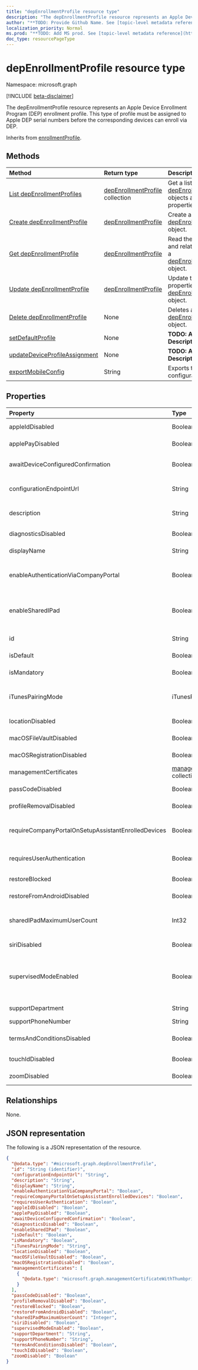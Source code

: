 ```yaml
---
title: "depEnrollmentProfile resource type"
description: "The depEnrollmentProfile resource represents an Apple Device Enrollment Program (DEP) enrollment profile. This type of profile must be assigned to Apple DEP serial numbers before the corresponding devices can enroll via DEP."
author: "**TODO: Provide Github Name. See [topic-level metadata reference](https://msgo.azurewebsites.net/add/document/guidelines/metadata.html#topic-level-metadata)**"
localization_priority: Normal
ms.prod: "**TODO: Add MS prod. See [topic-level metadata reference](https://msgo.azurewebsites.net/add/document/guidelines/metadata.html#topic-level-metadata)**"
doc_type: resourcePageType
---
```


# depEnrollmentProfile resource type

Namespace: microsoft.graph

[!INCLUDE [beta-disclaimer](../../includes/beta-disclaimer.md)]

The depEnrollmentProfile resource represents an Apple Device Enrollment Program (DEP) enrollment profile. This type of profile must be assigned to Apple DEP serial numbers before the corresponding devices can enroll via DEP.


Inherits from [enrollmentProfile](../resources/enrollmentprofile.md).

## Methods
|Method|Return type|Description|
|:---|:---|:---|
|[List depEnrollmentProfiles](../api/depenrollmentprofile-list.md)|[depEnrollmentProfile](../resources/depenrollmentprofile.md) collection|Get a list of the [depEnrollmentProfile](../resources/depenrollmentprofile.md) objects and their properties.|
|[Create depEnrollmentProfile](../api/depenrollmentprofile-create.md)|[depEnrollmentProfile](../resources/depenrollmentprofile.md)|Create a new [depEnrollmentProfile](../resources/depenrollmentprofile.md) object.|
|[Get depEnrollmentProfile](../api/depenrollmentprofile-get.md)|[depEnrollmentProfile](../resources/depenrollmentprofile.md)|Read the properties and relationships of a [depEnrollmentProfile](../resources/depenrollmentprofile.md) object.|
|[Update depEnrollmentProfile](../api/depenrollmentprofile-update.md)|[depEnrollmentProfile](../resources/depenrollmentprofile.md)|Update the properties of a [depEnrollmentProfile](../resources/depenrollmentprofile.md) object.|
|[Delete depEnrollmentProfile](../api/depenrollmentprofile-delete.md)|None|Deletes a [depEnrollmentProfile](../resources/depenrollmentprofile.md) object.|
|[setDefaultProfile](../api/depenrollmentprofile-setdefaultprofile.md)|None|**TODO: Add Description**|
|[updateDeviceProfileAssignment](../api/depenrollmentprofile-updatedeviceprofileassignment.md)|None|**TODO: Add Description**|
|[exportMobileConfig](../api/depenrollmentprofile-exportmobileconfig.md)|String|Exports the mobile configuration|

## Properties
|Property|Type|Description|
|:---|:---|:---|
|appleIdDisabled|Boolean|Indicates if Apple id setup pane is disabled|
|applePayDisabled|Boolean|Indicates if Apple pay setup pane is disabled|
|awaitDeviceConfiguredConfirmation|Boolean|Indicates if the device will need to wait for configured confirmation|
|configurationEndpointUrl|String|Configuration endpoint url to use for Enrollment Inherited from [enrollmentProfile](../resources/enrollmentprofile.md).|
|description|String|Description of the profile Inherited from [enrollmentProfile](../resources/enrollmentprofile.md).|
|diagnosticsDisabled|Boolean|Indicates if diagnostics setup pane is disabled|
|displayName|String|Name of the profile Inherited from [enrollmentProfile](../resources/enrollmentprofile.md).|
|enableAuthenticationViaCompanyPortal|Boolean|Indicates to authenticate with Apple Setup Assistant instead of Company Portal. Inherited from [enrollmentProfile](../resources/enrollmentprofile.md).|
|enableSharedIPad|Boolean|This indicates whether the device is to be enrolled in a mode which enables multi user scenarios. Only applicable in shared iPads.|
|id|String|**TODO: Add Description** Inherited from [entity](../resources/entity.md).|
|isDefault|Boolean|Indicates if this is the default profile|
|isMandatory|Boolean|Indicates if the profile is mandatory|
|iTunesPairingMode|iTunesPairingMode|Indicates the iTunes pairing mode. Possible values are: `disallow`, `allow`, `requiresCertificate`.|
|locationDisabled|Boolean|Indicates if Location service setup pane is disabled|
|macOSFileVaultDisabled|Boolean|Indicates if Mac OS file vault is disabled|
|macOSRegistrationDisabled|Boolean|Indicates if Mac OS registration is disabled|
|managementCertificates|[managementCertificateWithThumbprint](../resources/managementcertificatewiththumbprint.md) collection|Management certificates for Apple Configurator|
|passCodeDisabled|Boolean|Indicates if Passcode setup pane is disabled|
|profileRemovalDisabled|Boolean|Indicates if the profile removal option is disabled|
|requireCompanyPortalOnSetupAssistantEnrolledDevices|Boolean|Indicates that Company Portal is required on setup assistant enrolled devices Inherited from [enrollmentProfile](../resources/enrollmentprofile.md).|
|requiresUserAuthentication|Boolean|Indicates if the profile requires user authentication Inherited from [enrollmentProfile](../resources/enrollmentprofile.md).|
|restoreBlocked|Boolean|Indicates if Restore setup pane is blocked|
|restoreFromAndroidDisabled|Boolean|Indicates if Restore from Android is disabled|
|sharedIPadMaximumUserCount|Int32|This specifies the maximum number of users that can use a shared iPad. Only applicable in shared iPad mode.|
|siriDisabled|Boolean|Indicates if siri setup pane is disabled|
|supervisedModeEnabled|Boolean|Supervised mode, True to enable, false otherwise. See https://docs.microsoft.com/en-us/intune/deploy-use/enroll-devices-in-microsoft-intune for additional information.|
|supportDepartment|String|Support department information|
|supportPhoneNumber|String|Support phone number|
|termsAndConditionsDisabled|Boolean|Indicates if 'Terms and Conditions' setup pane is disabled|
|touchIdDisabled|Boolean|Indicates if touch id setup pane is disabled|
|zoomDisabled|Boolean|Indicates if zoom setup pane is disabled|

## Relationships
None.

## JSON representation
The following is a JSON representation of the resource.
<!-- {
  "blockType": "resource",
  "keyProperty": "id",
  "@odata.type": "microsoft.graph.depEnrollmentProfile",
  "baseType": "microsoft.graph.enrollmentProfile",
  "openType": false
}
-->
``` json
{
  "@odata.type": "#microsoft.graph.depEnrollmentProfile",
  "id": "String (identifier)",
  "configurationEndpointUrl": "String",
  "description": "String",
  "displayName": "String",
  "enableAuthenticationViaCompanyPortal": "Boolean",
  "requireCompanyPortalOnSetupAssistantEnrolledDevices": "Boolean",
  "requiresUserAuthentication": "Boolean",
  "appleIdDisabled": "Boolean",
  "applePayDisabled": "Boolean",
  "awaitDeviceConfiguredConfirmation": "Boolean",
  "diagnosticsDisabled": "Boolean",
  "enableSharedIPad": "Boolean",
  "isDefault": "Boolean",
  "isMandatory": "Boolean",
  "iTunesPairingMode": "String",
  "locationDisabled": "Boolean",
  "macOSFileVaultDisabled": "Boolean",
  "macOSRegistrationDisabled": "Boolean",
  "managementCertificates": [
    {
      "@odata.type": "microsoft.graph.managementCertificateWithThumbprint"
    }
  ],
  "passCodeDisabled": "Boolean",
  "profileRemovalDisabled": "Boolean",
  "restoreBlocked": "Boolean",
  "restoreFromAndroidDisabled": "Boolean",
  "sharedIPadMaximumUserCount": "Integer",
  "siriDisabled": "Boolean",
  "supervisedModeEnabled": "Boolean",
  "supportDepartment": "String",
  "supportPhoneNumber": "String",
  "termsAndConditionsDisabled": "Boolean",
  "touchIdDisabled": "Boolean",
  "zoomDisabled": "Boolean"
}
```

